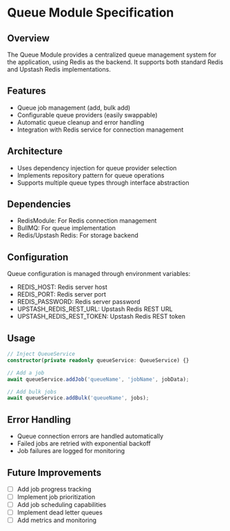 # Queue Module Specification

## Overview
The Queue Module provides a centralized queue management system for the application, using Redis as the backend. It supports both standard Redis and Upstash Redis implementations.

## Features
- Queue job management (add, bulk add)
- Configurable queue providers (easily swappable)
- Automatic queue cleanup and error handling
- Integration with Redis service for connection management

## Architecture
- Uses dependency injection for queue provider selection
- Implements repository pattern for queue operations
- Supports multiple queue types through interface abstraction

## Dependencies
- RedisModule: For Redis connection management
- BullMQ: For queue implementation
- Redis/Upstash Redis: For storage backend

## Configuration
Queue configuration is managed through environment variables:
- REDIS_HOST: Redis server host
- REDIS_PORT: Redis server port
- REDIS_PASSWORD: Redis server password
- UPSTASH_REDIS_REST_URL: Upstash Redis REST URL
- UPSTASH_REDIS_REST_TOKEN: Upstash Redis REST token

## Usage
```typescript
// Inject QueueService
constructor(private readonly queueService: QueueService) {}

// Add a job
await queueService.addJob('queueName', 'jobName', jobData);

// Add bulk jobs
await queueService.addBulk('queueName', jobs);
```

## Error Handling
- Queue connection errors are handled automatically
- Failed jobs are retried with exponential backoff
- Job failures are logged for monitoring

## Future Improvements
- [ ] Add job progress tracking
- [ ] Implement job prioritization
- [ ] Add job scheduling capabilities
- [ ] Implement dead letter queues
- [ ] Add metrics and monitoring 